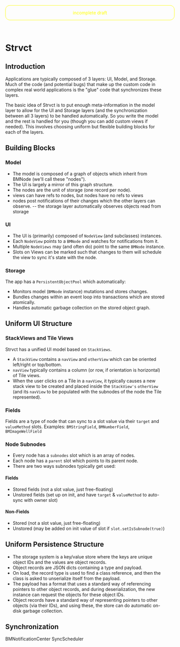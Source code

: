 <head>
  <title>Strvct Documentation</title>
</head>

<div style="color: yellow; margin-bottom: 5em; width:100%; text-align: center; border: 1px solid yellow; padding: 1em; border-radius: 1em;">incomplete draft</div>

# Strvct

## Introduction

Applications are typically composed of 3 layers: UI, Model, and Storage. Much of the code (and potential bugs) that make up the custom code in complex real world applications is the "glue" code that synchronizes these layers.

The basic idea of Strvct is to put enough meta-information in the model layer to allow for the UI and Storage layers (and the synchronization between all 3 layers) to be handled automatically. So you write the model and the rest is handled for you (though you can add custom views if needed). This involves choosing uniform but flexible building blocks for each of the layers.

## Building Blocks

### Model

- The model is composed of a graph of objects which inherit from BMNode (we'll call these "nodes").
- The UI is largely a mirror of this graph structure.
- The nodes are the unit of storage (one record per node).
- views can have refs to nodes, but nodes have no refs to views
- nodes post notifications of their changes which the other layers can observe.
  -- the storage layer automatically observes objects read from storage

### UI

- The UI is (primarily) composed of `NodeView` (and subclasses) instances.
- Each `NodeView` points to a `BMNode` and watches for notifications from it.
- Multiple `NodeViews` may (and often do) point to the same `BMNode` instance.
- Slots on Views can be marked such that changes to them will schedule the view to sync it's state with the node.

### Storage

The app has a `PersistentObjectPool` which automatically:

- Monitors model (`BMNode` instance) mutations and stores changes.
- Bundles changes within an event loop into transactions which are stored atomically.
- Handles automatic garbage collection on the stored object graph.

## Uniform UI Structure

### StackViews and Tile Views

Strvct has a unified UI model based on `StackViews`.

- A `StackView` contains a `navView` and `otherView` which can be oriented left/right or top/bottom.
- `navView` typically contains a column (or row, if orientation is horizontal) of Tile views.
- When the user clicks on a Tile in a `navView`, it typically causes a new stack view to be created and placed inside the `StackView's` `otherView` (and its `navView` to be populated with the subnodes of the node the Tile represented).

### Fields

Fields are a type of node that can sync to a slot value via their `target` and `valueMethod` slots.
Examples: `BMStringField`, `BMNumberField`, `BMImageWellField`

### Node Subnodes

- Every node has a `subnodes` slot which is an array of nodes.
- Each node has a `parent` slot which points to its parent node.
- There are two ways subnodes typically get used:

#### Fields

- Stored fields (not a slot value, just free-floating)
- Unstored fields (set up on init, and have `target` & `valueMethod` to auto-sync with owner slot)

#### Non-Fields

- Stored (not a slot value, just free-floating)
- Unstored (may be added on init value of slot if `slot.setIsSubnode(true)`)

## Uniform Persistence Structure

- The storage system is a key/value store where the keys are unique object IDs and the values are object records.
- Object records are JSON dicts containing a type and payload.
- On load, the record type is used to find a class reference, and then the class is asked to unserialize itself from the payload.
- The payload has a format that uses a standard way of referencing pointers to other object records, and during deserialization, the new instance can request the objects for these object IDs.
- Object records have a standard way of representing pointers to other objects (via their IDs), and using these, the store can do automatic on-disk garbage collection.

## Synchronization

BMNotificationCenter
SyncScheduler
